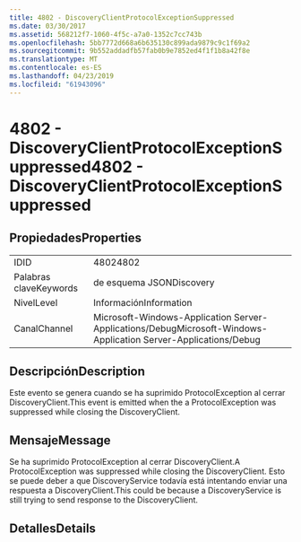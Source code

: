 ```yaml
---
title: 4802 - DiscoveryClientProtocolExceptionSuppressed
ms.date: 03/30/2017
ms.assetid: 568212f7-1060-4f5c-a7a0-1352c7cc743b
ms.openlocfilehash: 5bb7772d668a6b635130c899ada9879c9c1f69a2
ms.sourcegitcommit: 9b552addadfb57fab0b9e7852ed4f1f1b8a42f8e
ms.translationtype: MT
ms.contentlocale: es-ES
ms.lasthandoff: 04/23/2019
ms.locfileid: "61943096"
---
```

# <a name="4802---discoveryclientprotocolexceptionsuppressed"></a><span data-ttu-id="acbf6-102">4802 - DiscoveryClientProtocolExceptionSuppressed</span><span class="sxs-lookup"><span data-stu-id="acbf6-102">4802 - DiscoveryClientProtocolExceptionSuppressed</span></span>
## <a name="properties"></a><span data-ttu-id="acbf6-103">Propiedades</span><span class="sxs-lookup"><span data-stu-id="acbf6-103">Properties</span></span>  
  
|||  
|-|-|  
|<span data-ttu-id="acbf6-104">ID</span><span class="sxs-lookup"><span data-stu-id="acbf6-104">ID</span></span>|<span data-ttu-id="acbf6-105">4802</span><span class="sxs-lookup"><span data-stu-id="acbf6-105">4802</span></span>|  
|<span data-ttu-id="acbf6-106">Palabras clave</span><span class="sxs-lookup"><span data-stu-id="acbf6-106">Keywords</span></span>|<span data-ttu-id="acbf6-107">de esquema JSON</span><span class="sxs-lookup"><span data-stu-id="acbf6-107">Discovery</span></span>|  
|<span data-ttu-id="acbf6-108">Nivel</span><span class="sxs-lookup"><span data-stu-id="acbf6-108">Level</span></span>|<span data-ttu-id="acbf6-109">Información</span><span class="sxs-lookup"><span data-stu-id="acbf6-109">Information</span></span>|  
|<span data-ttu-id="acbf6-110">Canal</span><span class="sxs-lookup"><span data-stu-id="acbf6-110">Channel</span></span>|<span data-ttu-id="acbf6-111">Microsoft-Windows-Application Server-Applications/Debug</span><span class="sxs-lookup"><span data-stu-id="acbf6-111">Microsoft-Windows-Application Server-Applications/Debug</span></span>|  
  
## <a name="description"></a><span data-ttu-id="acbf6-112">Descripción</span><span class="sxs-lookup"><span data-stu-id="acbf6-112">Description</span></span>  
 <span data-ttu-id="acbf6-113">Este evento se genera cuando se ha suprimido ProtocolException al cerrar DiscoveryClient.</span><span class="sxs-lookup"><span data-stu-id="acbf6-113">This event is emitted when the a ProtocolException was suppressed while closing the DiscoveryClient.</span></span>  
  
## <a name="message"></a><span data-ttu-id="acbf6-114">Mensaje</span><span class="sxs-lookup"><span data-stu-id="acbf6-114">Message</span></span>  
 <span data-ttu-id="acbf6-115">Se ha suprimido ProtocolException al cerrar DiscoveryClient.</span><span class="sxs-lookup"><span data-stu-id="acbf6-115">A ProtocolException was suppressed while closing the DiscoveryClient.</span></span> <span data-ttu-id="acbf6-116">Esto se puede deber a que DiscoveryService todavía está intentando enviar una respuesta a DiscoveryClient.</span><span class="sxs-lookup"><span data-stu-id="acbf6-116">This could be because a DiscoveryService is still trying to send response to the DiscoveryClient.</span></span>  
  
## <a name="details"></a><span data-ttu-id="acbf6-117">Detalles</span><span class="sxs-lookup"><span data-stu-id="acbf6-117">Details</span></span>
